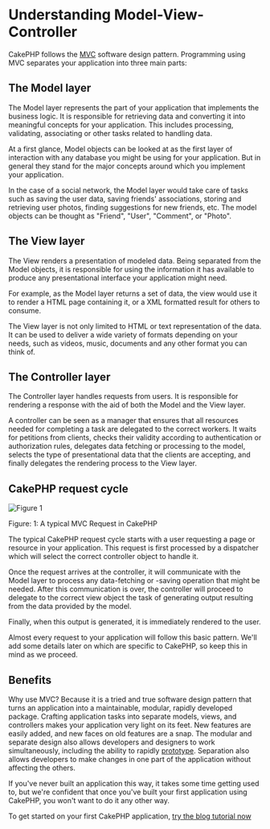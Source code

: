 # Understanding Model-View-Controller

CakePHP follows the
[MVC](https://en.wikipedia.org/wiki/Model-view-controller)
software design pattern. Programming using MVC separates your
application into three main parts:

## The Model layer

The Model layer represents the part of your application that
implements the business logic. It is responsible for retrieving data and
converting it into meaningful concepts for your application. This includes
processing, validating, associating or other tasks related to handling data.

At a first glance, Model objects can be looked at as the first layer
of interaction with any database you might be using for your application.
But in general they stand for the major concepts around which you
implement your application.

In the case of a social network, the Model layer would take care of
tasks such as saving the user data, saving friends' associations, storing
and retrieving user photos, finding suggestions for new friends, etc.
The model objects can be thought as "Friend", "User", "Comment", or
"Photo".

## The View layer

The View renders a presentation of modeled data. Being separated from the
Model objects, it is responsible for using the information it has available
to produce any presentational interface your application might need.

For example, as the Model layer returns a set of data, the view would use it
to render a HTML page containing it, or a XML formatted result for others to
consume.

The View layer is not only limited to HTML or text representation of the data.
It can be used to deliver a wide variety of formats depending on your needs,
such as videos, music, documents and any other format you can think of.

## The Controller layer

The Controller layer handles requests from users. It is responsible for rendering
a response with the aid of both the Model and the View layer.

A controller can be seen as a manager that ensures that all resources needed for
completing a task are delegated to the correct workers. It waits for petitions
from clients, checks their validity according to authentication or authorization rules,
delegates data fetching or processing to the model, selects the
type of presentational data that the clients are accepting, and finally delegates
the rendering process to the View layer.

## CakePHP request cycle

![Figure 1](/basic_mvc.png)

Figure: 1: A typical MVC Request in CakePHP

The typical CakePHP request cycle starts with a user requesting a page or
resource in your application. This request is first processed by a dispatcher
which will select the correct controller object to handle it.

Once the request arrives at the controller, it will communicate with the Model layer
to process any data-fetching or -saving operation that might be needed.
After this communication is over, the controller will proceed to delegate to the
correct view object the task of generating output resulting from the data
provided by the model.

Finally, when this output is generated, it is immediately rendered to the user.

Almost every request to your application will follow this basic
pattern. We'll add some details later on which are specific to
CakePHP, so keep this in mind as we proceed.

## Benefits

Why use MVC? Because it is a tried and true software design pattern
that turns an application into a maintainable, modular, rapidly
developed package. Crafting application tasks into separate models,
views, and controllers makes your application very light on its
feet. New features are easily added, and new faces on old features
are a snap. The modular and separate design also allows developers
and designers to work simultaneously, including the ability to
rapidly
[prototype](https://en.wikipedia.org/wiki/Software_prototyping).
Separation also allows developers to make changes in one part of
the application without affecting the others.

If you've never built an application this way, it takes some time
getting used to, but we're confident that once you've built your
first application using CakePHP, you won't want to do it any other
way.

To get started on your first CakePHP application,
[try the blog tutorial now](../tutorials-and-examples/blog/blog)
